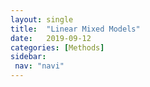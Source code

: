```yaml
---
layout: single
title:  "Linear Mixed Models"
date:   2019-09-12
categories: [Methods]
sidebar: 
 nav: "navi"
---
```


<object data="/assets/statistics/LMM.pdf" type="application/pdf" width="100%" height="100%">
</object>